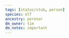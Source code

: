 ```yaml
---
tags: [status/stub, person]
species: elf
ancestry: peronar
dm_owner: tim
dm_notes: important
---
```


